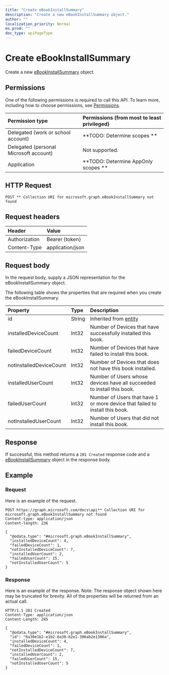 ```yaml
---
title: "Create eBookInstallSummary"
description: "Create a new eBookInstallSummary object."
author: ""
localization_priority: Normal
ms.prod: ""
doc_type: apiPageType
---
```


# Create eBookInstallSummary

Create a new [eBookInstallSummary](../resources/ebookinstallsummary.md) object.

## Permissions
One of the following permissions is required to call this API. To learn more, including how to choose permissions, see [Permissions](/concepts/permissions-reference.md).

|Permission type|Permissions (from most to least privileged)|
|:---|:---|
|Delegated (work or school account)|**TODO: Determine scopes **|
|Delegated (personal Microsoft account)|Not supported.|
|Application|**TODO: Determine AppOnly scopes **|

## HTTP Request
<!-- {
  "blockType": "ignored"
}
-->
``` http
POST ** Collection URI for microsoft.graph.eBookInstallSummary not found
```

## Request headers
|Header|Value|
|:---|:---|
|Authorization|Bearer {token}|
|Content-Type|application/json|

## Request body
In the request body, supply a JSON representation for the eBookInstallSummary object.

The following table shows the properties that are required when you create the eBookInstallSummary.

|Property|Type|Description|
|:---|:---|:---|
|id|String| Inherited from [entity](../resources/entity.md)|
|installedDeviceCount|Int32|Number of Devices that have successfully installed this book.|
|failedDeviceCount|Int32|Number of Devices that have failed to install this book.|
|notInstalledDeviceCount|Int32|Number of Devices that does not have this book installed.|
|installedUserCount|Int32|Number of Users whose devices have all succeeded to install this book.|
|failedUserCount|Int32|Number of Users that have 1 or more device that failed to install this book.|
|notInstalledUserCount|Int32|Number of Users that did not install this book.|



## Response
If successful, this method returns a `201 Created` response code and a [eBookInstallSummary](../resources/ebookinstallsummary.md) object in the response body.

## Example

### Request
Here is an example of the request.
<!-- {
  "blockType": "request",
  "name": "create_ebookinstallsummary_from_"
}
-->
``` http
POST https://graph.microsoft.com/docs\api** Collection URI for microsoft.graph.eBookInstallSummary not found
Content-type: application/json
Content-length: 236

{
  "@odata.type": "#microsoft.graph.eBookInstallSummary",
  "installedDeviceCount": 4,
  "failedDeviceCount": 1,
  "notInstalledDeviceCount": 7,
  "installedUserCount": 2,
  "failedUserCount": 15,
  "notInstalledUserCount": 5
}
```

### Response
Here is an example of the response. Note: The response object shown here may be truncated for brevity. All of the properties will be returned from an actual call.
<!-- {
  "blockType": "response",
  "truncated": true,
  "@odata.type": "microsoft.graph.ebookinstallsummary"
}
-->
``` http
HTTP/1.1 201 Created
Content-Type: application/json
Content-Length: 285

{
  "@odata.type": "#microsoft.graph.eBookInstallSummary",
  "id": "6a30e1b2-e1b2-6a30-b2e1-306ab2e1306a",
  "installedDeviceCount": 4,
  "failedDeviceCount": 1,
  "notInstalledDeviceCount": 7,
  "installedUserCount": 2,
  "failedUserCount": 15,
  "notInstalledUserCount": 5
}
```

